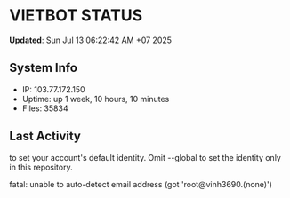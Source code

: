 # VIETBOT STATUS
**Updated**: Sun Jul 13 06:22:42 AM +07 2025

## System Info
- IP: 103.77.172.150
- Uptime: up 1 week, 10 hours, 10 minutes
- Files: 35834

## Last Activity

to set your account's default identity.
Omit --global to set the identity only in this repository.

fatal: unable to auto-detect email address (got 'root@vinh3690.(none)')
